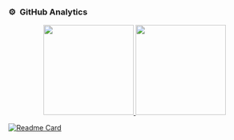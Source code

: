 
### ⚙️ &nbsp;GitHub Analytics

<p align="center">
<a href="https://github.com/toeiisk">
  <img height="180em" src="https://github-readme-stats-eight-theta.vercel.app/api?username=toeiisk&show_icons=true&theme=algolia&include_all_commits=true&count_private=true"/>
  <img height="180em" src="https://github-readme-stats-eight-theta.vercel.app/api/top-langs/?username=toeiisk&layout=compact&langs_count=8&theme=algolia"/>
</a>
</p>

[![Readme Card](https://github-readme-stats.vercel.app/api/pin/?username=toeiisk&repo=github-readme-stats)](https://github.com/toeiisk/github-readme-stats)

<!--
**toeiisk/toeiisk** is a ✨ _special_ ✨ repository because its `README.md` (this file) appears on your GitHub profile.

Here are some ideas to get you started:

- 🔭 I’m currently working on ...
- 🌱 I’m currently learning ...
- 👯 I’m looking to collaborate on ...
- 🤔 I’m looking for help with ...
- 💬 Ask me about ...
- 📫 How to reach me: ...
- 😄 Pronouns: ...
- ⚡ Fun fact: ...
-->
